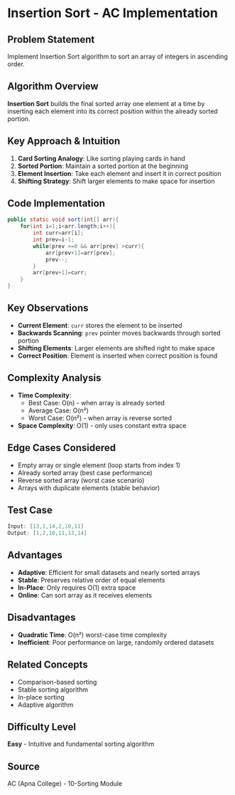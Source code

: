# Insertion Sort - AC Implementation

## Problem Statement
Implement Insertion Sort algorithm to sort an array of integers in ascending order.

## Algorithm Overview
**Insertion Sort** builds the final sorted array one element at a time by inserting each element into its correct position within the already sorted portion.

## Key Approach & Intuition
1. **Card Sorting Analogy**: Like sorting playing cards in hand
2. **Sorted Portion**: Maintain a sorted portion at the beginning
3. **Element Insertion**: Take each element and insert it in correct position
4. **Shifting Strategy**: Shift larger elements to make space for insertion

## Code Implementation
```java
public static void sort(int[] arr){
    for(int i=1;i<arr.length;i++){
        int curr=arr[i];
        int prev=i-1;
        while(prev >=0 && arr[prev] >curr){
            arr[prev+1]=arr[prev];
            prev--;
        }
        arr[prev+1]=curr;
    }
}
```

## Key Observations
- **Current Element**: `curr` stores the element to be inserted
- **Backwards Scanning**: `prev` pointer moves backwards through sorted portion
- **Shifting Elements**: Larger elements are shifted right to make space
- **Correct Position**: Element is inserted when correct position is found

## Complexity Analysis
- **Time Complexity**: 
  - Best Case: O(n) - when array is already sorted
  - Average Case: O(n²)
  - Worst Case: O(n²) - when array is reverse sorted
- **Space Complexity**: O(1) - only uses constant extra space

## Edge Cases Considered
- Empty array or single element (loop starts from index 1)
- Already sorted array (best case performance)
- Reverse sorted array (worst case scenario)
- Arrays with duplicate elements (stable behavior)

## Test Case
```java
Input: [13,1,14,2,10,11]
Output: [1,2,10,11,13,14]
```

## Advantages
- **Adaptive**: Efficient for small datasets and nearly sorted arrays
- **Stable**: Preserves relative order of equal elements
- **In-Place**: Only requires O(1) extra space
- **Online**: Can sort array as it receives elements

## Disadvantages
- **Quadratic Time**: O(n²) worst-case time complexity
- **Inefficient**: Poor performance on large, randomly ordered datasets

## Related Concepts
- Comparison-based sorting
- Stable sorting algorithm
- In-place sorting
- Adaptive algorithm

## Difficulty Level
**Easy** - Intuitive and fundamental sorting algorithm

## Source
AC (Apna College) - 10-Sorting Module 